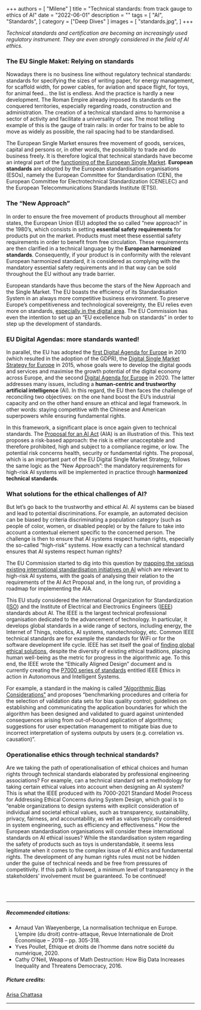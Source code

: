 +++
authors = [
    "Milene"
]
title = "Technical standards: from track gauge to ethics of AI"
date = "2022-06-01"
description = ""
tags = [ "AI", "Standards",
]
category = ["Deep Dives" ]
images = [
    "standards.jpg",
]
+++

*Technical standards and certification are becoming an increasingly used regulatory instrument. They are even strongly considered in the field of AI ethics.*

### The EU Single Maket: Relying on standards

Nowadays there is no business line without regulatory technical standards: standards for specifying the sizes of writing paper, for energy management, for scaffold width, for power cables, for aviation and space flight, for toys, for animal feed… the list is endless. And the practice is hardly a new development. The Roman Empire already imposed its standards on the conquered territories, especially regarding roads, construction and administration. The creation of a technical standard aims to harmonise a sector of activity and facilitate a universality of use. The most telling example of this is the gauge of train rails: in order for trains to be able to move as widely as possible, the rail spacing had to be standardised. 

The European Single Market ensures free movement of goods, services, capital and persons or, in other words, the possibility to trade and do business freely. It is therefore logical that technical standards have become an integral part of the [functioning of the European Single Market](https://eur-lex.europa.eu/LexUriServ/LexUriServ.do?uri=OJ:L:2012:316:0012:0033:EN:PDF). **European standards** are adopted by the European standardisation organisations (ESOs), namely the European Committee for Standardisation (CEN), the European Committee for Electrotechnical Standardization (CENELEC) and the European Telecommunications Standards Institute (ETSI). 


### The “New Approach”

In order to ensure the free movement of products throughout all member states, the European Union (EU) adopted the so called “new approach” in the 1980’s, which consists in setting **essential safety requirements** for products put on the market. Products must meet these essential safety requirements in order to benefit from free circulation. These requirements are then clarified in a technical language by the **European harmonized standards**. Consequently, if your product is in conformity with the relevant European harmonized standard, it is considered as complying with the mandatory essential safety requirements and in that way can be sold throughout the EU without any trade barrier. 

European standards have thus become the stars of the New Approach and the Single Market. The EU boasts the efficiency of its Standardisation System in an always more competitive business environment. To preserve Europe’s competitiveness and technological sovereignty, the EU relies even more on standards, [especially in the digital area](https://eur01.safelinks.protection.outlook.com/?url=https%3A%2F%2Feur-lex.europa.eu%2Flegal-content%2FEN%2FTXT%2FPDF%2F%3Furi%3DCELEX%3A52022DC0031%26from%3DEN&data=05%7C01%7CNathan.Genicot%40ulb.be%7C81d4623d64804c742c8e08da447a1219%7C30a5145e75bd4212bb028ff9c0ea4ae9%7C0%7C0%7C637897588323798013%7CUnknown%7CTWFpbGZsb3d8eyJWIjoiMC4wLjAwMDAiLCJQIjoiV2luMzIiLCJBTiI6Ik1haWwiLCJXVCI6Mn0%3D%7C3000%7C%7C%7C&sdata=uWxtLTEXmffbS8zvAFMffZk%2BpkA7raXdC%2BSlMhFoapU%3D&reserved=0). The EU Commission has even the intention to set up an “EU excellence hub on standards” in order to step up the development of standards. 


### EU Digital Agendas: more standards wanted!

In parallel, the EU has adopted the [first Digital Agenda for Europe](https://eur-lex.europa.eu/legal-content/en/ALL/?uri=CELEX%3A52010DC0245) in 2010 (which resulted in the adoption of the GDPR), the [Digital Single Market Strategy for Europe](https://eur-lex.europa.eu/legal-content/EN/TXT/?uri=celex%3A52015DC0192) in 2015, whose goals were to develop the digital goods and services and maximise the growth potential of the digital economy across Europe, and the second [Digital Agenda for Europe](https://ec.europa.eu/info/sites/default/files/communication-shaping-europes-digital-future-feb2020_en_4.pdf) in 2020. The latter addresses many issues, including a **human-centric and trustworthy artificial intelligence** (AI). In this regard, the EU then faces the challenge of reconciling two objectives: on the one hand boost the EU’s industrial capacity and on the other hand ensure an ethical and legal framework. In other words: staying competitive with the Chinese and American superpowers while ensuring fundamental rights. 

In this framework, a significant place is once again given to technical standards. The [Proposal for an AI Act](https://eur-lex.europa.eu/legal-content/EN/TXT/?uri=CELEX%3A52021PC0206) (AIA) is an illustration of this. This text proposes a risk-based approach: the risk is either unacceptable and therefore prohibited, high and subject to a compliance regime, or low. The potential risk concerns health, security or fundamental rights. The proposal, which is an important part of the EU Digital Single Market Strategy, follows the same logic as the “New Approach”: the mandatory requirements for high-risk AI systems will be implemented in practice through **harmonized technical standards**. 

### What solutions for the ethical challenges of AI?

But let’s go back to the trustworthy and ethical AI. AI systems can be biased and lead to potential discriminations. For example, an automated decision can be biased by criteria discriminating a population category (such as people of color, women, or disabled people) or by the failure to take into account a contextual element specific to the concerned person. The challenge is then to ensure that AI systems respect human rights, especially the so-called “high-risk” systems. How exactly can a technical standard ensures that AI systems respect human rights? 

The EU Commission started to dig into this question by [mapping the various existing international standardisation initiatives on AI](https://op.europa.eu/fr/publication-detail/-/publication/36c46b8e-e518-11eb-a1a5-01aa75ed71a1/language-en) which are relevant to high-risk AI systems, with the goals of analysing their relation to the requirements of the AI Act Proposal and, in the long run, of providing a roadmap for implementing the AIA. 

This EU study considered the International Organization for Standardization ([ISO](https://www.iso.org/fr/home.html)) and the Institute of Electrical and Electronics Engineers ([IEEE](https://www.ieee.org/)) standards about AI. The IEEE is the largest technical professional organisation dedicated to the advancement of technology. In particular, it develops global standards in a wide range of sectors, including energy, the Internet of Things, robotics, AI systems, nanotechnology, etc. Common IEEE technical standards are for example the standards for WiFi or for the software development life cycle. IEEE has set itself the goal of [finding global ethical solutions](https://standards.ieee.org/content/dam/ieee-standards/standards/web/documents/other/ead_v2.pdf), despite the diversity of existing ethical traditions, placing human well-being as the metric for progress in the algorithmic age. To this end, the IEEE wrote the “Ethically Aligned Design” document and is currently creating the [P7000 series of standards](https://ethicsinaction.ieee.org/p7000/) entitled IEEE Ethics in action in Autonomous and Intelligent Systems. 

For example, a standard in the making is called ["Algorithmic Bias Considerations"](https://standards.ieee.org/ieee/7003/6980/) and proposes “benchmarking procedures and criteria for the selection of validation data sets for bias quality control; guidelines on establishing and communicating the application boundaries for which the algorithm has been designed and validated to guard against unintended consequences arising from out-of-bound application of algorithms; suggestions for user expectation management to mitigate bias due to incorrect interpretation of systems outputs by users (e.g. correlation vs. causation)”.

### Operationalise ethics through technical standards? 

Are we taking the path of operationalisation of ethical choices and human rights through technical standards elaborated by professional engineering associations? For example, can a technical standard set a methodology for taking certain ethical values into account when designing an AI system? This is what the IEEE produced with its 7000-2021 Standard Model Process for Addressing Ethical Concerns during System Design, which goal is to “enable organizations to design systems with explicit consideration of individual and societal ethical values, such as transparency, sustainability, privacy, fairness, and accountability, as well as values typically considered in system engineering, such as efficiency and effectiveness.”  How the European standardisation organisations will consider these international standards on AI ethical issues? While the standardisation system regarding the safety of products such as toys is understandable, it seems less legitimate when it comes to the complex issue of AI ethics and fundamental rights. The development of any human rights rules must not be hidden under the guise of technical needs and be free from pressures of competitivity. If this path is followed, a minimum level of transparency in the stakeholders’ involvement must be guaranteed. To be continued! 


##### &nbsp; 
***
##### Recommended citations:
- Arnaud Van Waeyenberge, La normalisation technique en Europe. L’empire (du droit) contre-attaque, Revue Internationale de Droit Économique – 2018 – pp. 305-318. 
- Yves Poullet, Éthique et droits de l’homme dans notre société du numérique, 2020. 
- Cathy O’Neil, Weapons of Math Destruction: How Big Data Increases Inequality and Threatens Democracy, 2016.

##### Picture credits:
[Arisa Chattasa](https://unsplash.com/photos/0LaBRkmH4fM)
***
